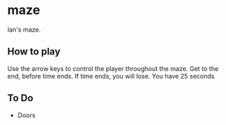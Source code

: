 # maze
Ian's maze.


## How to play
Use the arrow keys to control the player throughout the maze. Get to the end, before time ends.
If time ends, you will lose.
You have 25 seconds

## To Do

* Doors
